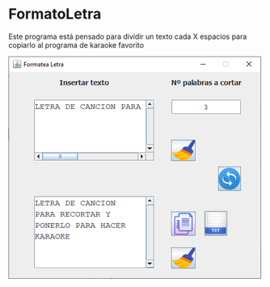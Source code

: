 # FormatoLetra

Este programa está pensado para dividir un texto cada X espacios para copiarlo al programa de karaoke favorito

![Preview](preview.png)

